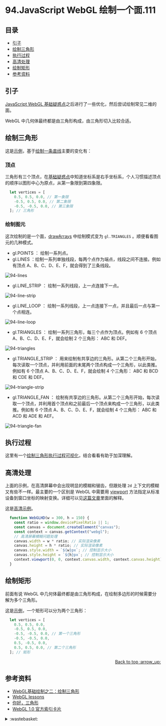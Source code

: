 # 94.JavaScript WebGL 绘制一个面.111
## <a name="index"></a> 目录
- [引子](#start)
- [绘制三角形](#triangle)
- [执行过程](#execute)
- [高清处理](#hd)
- [绘制矩形](#rectangle)
- [参考资料](#reference)

## <a name="start"></a> 引子
[JavaScript WebGL 基础疑惑点][url-pre]之后进行了一些优化，然后尝试绘制常见二维的面。

WebGL 中几何体最终都是由三角形构成，由三角形切入比较合适。

## <a name="triangle"></a> 绘制三角形
这是[示例][url-9]，基于[绘制一条直线][url-5]主要的变化有：

### 顶点
三角形有三个顶点，在[基础疑惑点][url-pre]中知道坐标系是右手坐标系，个人习惯描述顶点的顺序以图形中心为原点，从第一象限到第四象限。
```js
  let vertices = [
    0.5, 0.5, 0.0, // 第一象限
    -0.5, 0.5, 0.0, // 第二象限
    -0.5, -0.5, 0.0, // 第三象限
  ]; // 三角形
```

### 绘制图元
这次绘制的是一个面，[drawArrays][url-6] 中绘制模式变为 `gl.TRIANGLES` 。顺便看看图元的几种模式。

- gl.POINTS ： 绘制一系列点。
- gl.LINES ：绘制一系列单独线段，每两个点作为端点，线段之间不连接。例如有顶点 A、B、C、D、E、F，就会得到了三条线段。

![94-lines][url-local-1]

- gl.LINE_STRIP ： 绘制一系列线段，上一点连接下一点。

![94-line-strip][url-local-2]

- gl.LINE_LOOP ： 绘制一系列线段，上一点连接下一点，并且最后一点与第一个点相连。

![94-line-loop][url-local-3]

- gl.TRIANGLES ： 绘制一系列三角形，每三个点作为顶点。例如有 6 个顶点 A、B、C、D、E、F，就会绘制 2 个三角形： ABC 和 DEF。

![94-triangles][url-local-4]

- gl.TRIANGLE_STRIP ： 用来绘制有共享边的三角形。从第二个三角形开始，每次读取一个顶点，并利用前面的末尾两个顶点构成一个三角形，以此类推。例如有 6 个顶点 A、B、C、D、E、F，就会绘制 4 个三角形： ABC 和 BCD 和 CDE 和 DEF。

![94-triangle-strip][url-local-5]

- gl.TRIANGLE_FAN ： 绘制有共享边的三角形。从第二个三角形开始，每次读取一个顶点，并利用首个顶点和之前最后一个顶点来构成一个三角形，以此类推。例如有 6 个顶点 A、B、C、D、E、F，就会绘制 4 个三角形： ABC 和 ACD 和 ADE 和 AEF。

![94-triangle-fan][url-local-6]

## <a name="execute"></a> 执行过程
这里有一个[绘制三角形执行过程可视化][url-12]，结合看看有助于加深理解。

## <a name="hd"></a> 高清处理
上面的示例，在高清屏幕中会出现明显的模糊和锯齿，但跟处理 `2d` 上下文的模糊又有些不一样。最主要的一个区别是 WebGL 中需要用 [viewport][url-8] 方法指定从标准设备到窗口坐标的映射变换。详细可以见[这篇文章][url-7]里面的解释。

这是[高清示例][url-10]。

```js
  function WebGLHD(w = 300, h = 150) {
    const ratio = window.devicePixelRatio || 1;
    const canvas = document.createElement("canvas");
    const context = canvas.getContext("webgl");
    // 高清屏幕模糊问题处理
    canvas.width = w * ratio; // 实际渲染像素
    canvas.height = h * ratio; // 实际渲染像素
    canvas.style.width = `${w}px`; // 控制显示大小
    canvas.style.height = `${h}px`; // 控制显示大小
    context.viewport(0, 0, context.canvas.width, context.canvas.height);
  }
```

## <a name="rectangle"></a> 绘制矩形
前面有说 WebGL 中几何体最终都是由三角形构成，在绘制多边形的时候需要分解为多个三角形。

这是[示例][url-11]，一个矩形可以分为两个三角形：
```js
  let vertices = [
    0.5, 0.5, 0.0,
    -0.5, 0.5, 0.0,
    -0.5, -0.5, 0.0, // 第一个三角形
    -0.5, -0.5, 0.0,
    0.5, -0.5, 0.0,
    0.5, 0.5, 0.0, // 第二个三角形
  ]; // 矩形
```

<div align="right"><a href="#index">Back to top :arrow_up:</a></div>


## <a name="reference"></a> 参考资料
- [WebGL基础绘制之二：绘制三角形][url-4]
- [WebGL lessons][url-2]
- [你好，三角形][url-3]
- [WebGL 1.0 官方索引卡片][url-1]

[url-pre]:https://github.com/XXHolic/segment/issues/110
[url-1]:https://www.khronos.org/files/webgl/webgl-reference-card-1_0.pdf
[url-2]:https://webglfundamentals.org/
[url-3]:https://learnopengl-cn.github.io/01%20Getting%20started/04%20Hello%20Triangle/
[url-4]:http://www.jiazhengblog.com/blog/2016/02/19/2910/
[url-5]:https://github.com/XXHolic/segment/issues/109
[url-6]:https://developer.mozilla.org/en-US/docs/Web/API/WebGLRenderingContext/drawArrays
[url-7]:https://webglfundamentals.org/webgl/lessons/webgl-resizing-the-canvas.html
[url-8]:https://developer.mozilla.org/en-US/docs/Web/API/WebGLRenderingContext/viewport
[url-9]:https://xxholic.github.io/lab/segment/94/blur.html
[url-10]:https://xxholic.github.io/lab/segment/94/index.html
[url-11]:https://xxholic.github.io/lab/segment/94/rectangle.html
[url-12]:https://webglfundamentals.org/webgl/lessons/resources/webgl-state-diagram.html?exampleId=triangle#no-help


[url-local-1]:../images/94/1.png
[url-local-2]:../images/94/2.png
[url-local-3]:../images/94/3.png
[url-local-4]:../images/94/4.png
[url-local-5]:../images/94/5.png
[url-local-6]:../images/94/6.png

<details>
<summary>:wastebasket:</summary>

最近看了一部作品[《迪丽丽的奇幻巴黎》][url-poster]，里面人物服饰华丽又有特色，场景建筑也很精致。
故事表达了一种积极向上的态度，但剧情里面碰到的人大都非富即贵，的确有些奇幻。

![94-poster][url-local-poster]

</details>

[url-poster]:https://movie.douban.com/subject/26695000/
[url-local-poster]:../images/94/poster.png


